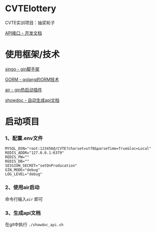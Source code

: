 # CVTElottery
CVTE实训项目：抽奖轮子

[API接口 - 开发文档](https://www.showdoc.cc/CVTElottery)



# 使用框架/技术

[singo - gin脚手架](https://github.com/Gourouting/singo)

[GORM - golang的ORM技术](http://gorm.book.jasperxu.com/)

[air - gin热启动插件](https://github.com/cosmtrek/air)

[showdoc - 自动生成api文档](https://www.showdoc.cc/page/741656402509783)



# 启动项目 

### 1、配置.env文件

```
MYSQL_DSN="root:123456@/CVTE?charset=utf8&parseTime=True&loc=Local"
REDIS_ADDR="127.0.0.1:6379"
REDIS_PW=""
REDIS_DB=""
SESSION_SECRET="setOnProducation"
GIN_MODE="debug"
LOG_LEVEL="debug"
```



### 2、使用air启动

命令行输入`air` 即可



### 3、生成api文档

在git中执行 `./showdoc_api.sh`